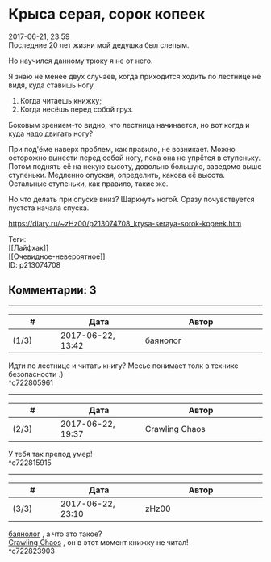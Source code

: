 Крыса серая, сорок копеек
=========================

  
2017-06-21, 23:59  
 Последние 20 лет жизни мой дедушка был слепым.   
   
 Но научился данному трюку я не от него.   
   
 Я знаю не менее двух случаев, когда приходится ходить по лестнице не видя, куда ставишь ногу.   
 1. Когда читаешь книжку;   
 2. Когда несёшь перед собой груз.   
   
 Боковым зрением-то видно, что лестница начинается, но вот когда и куда надо двигать ногу?   
   
 При под'ёме наверх проблем, как правило, не возникает. Можно осторожно вынести перед собой ногу, пока она не упрётся в ступеньку. Потом поднять её на некую высоту, довольно большую, заведомо выше ступеньки. Медленно опуская, определить, какова её высота. Остальные ступеньки, как правило, такие же.   
   
 Но что делать при спуске вниз? Шаркнуть ногой. Сразу почувствуется пустота начала спуска.   
  
<https://diary.ru/~zHz00/p213074708_krysa-seraya-sorok-kopeek.htm>  
  
Теги:  
[[Лайфхак]]  
[[Очевидное-невероятное]]  
ID: p213074708  


Комментарии: 3
--------------

  


---



|         #         |              Дата              |                     Автор                     |           ID           |
| --- | --- | --- | --- |
| (1/3) | 2017-06-22, 13:42 | баянолог | c722805961 |

  
 Идти по лестнице и читать книгу? Месье понимает толк в технике безопасности .)   
 ^c722805961

---



|         #         |              Дата              |                     Автор                     |           ID           |
| --- | --- | --- | --- |
| (2/3) | 2017-06-22, 19:37 | Crawling Chaos | c722815915 |

  
 У тебя так препод умер!   
 ^c722815915

---



|         #         |              Дата              |                     Автор                     |           ID           |
| --- | --- | --- | --- |
| (3/3) | 2017-06-22, 23:10 | zHz00 | c722823903 |

  
  [баянолог](http://x509.diary.ru "Розенкрейцлянд. Розенкрейцвилль. Розенкрейцштрассе.")  , а что это такое?   
  [Crawling Chaos](http://degozaru.diary.ru "de gozaru")  , он в этот момент книжку не читал!   
 ^c722823903